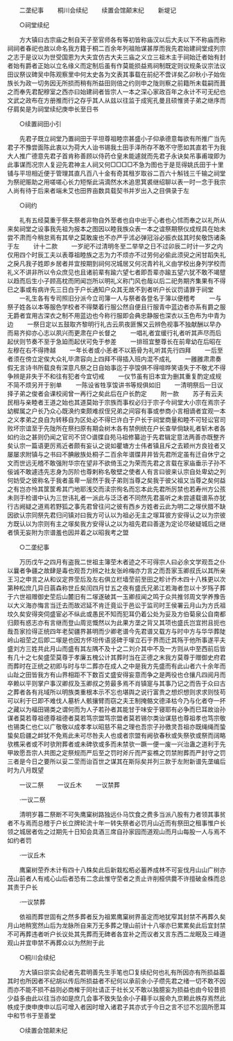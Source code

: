 <!-- { "loadSidebar": true } -->
　　二垄纪事 
　　桐川会续纪 
　　续置会馆颠末纪 
　　新堤记 

　　○祠堂续纪 

　　方大镇曰古宗庙之制自天子至官师各有等初皆称庙汉以后大夫以下不称庙而称祠祠者春祀也故以命名我方籍于桐二百余年列祖贻谋甚厚而我先君始建祠堂成列宗之志于是议以为世受国恩为大夫宜仿古大夫三庙之义立三祖木主于祠始迁者始有封者始有爵者正始以立名缘义而定制后虽有作莫能损益焉祠制既定则议规条议宗法议田议祭议碑吴中陈观察里中何太史各为文表其事载在前纪不啻详矣乙卯秋小子始佐族长为政一切务因无所损而稍有所益田则倍之约则申之陇则察之前籍所未载嗣而葺之而奉先君配穆室之西亦曰始建祠者皆宗人一本之深心家政百年之永计不可无纪也文武之政布在方册推而行之存乎其人从兹以往监于成宪孔曼且硕惟贤子弟之继序而仔肩矣是为祠堂续纪庚申长至日书 

　　○续置祠田小引 

　　先君子既立祠堂乃置祠田于平坦尊祖睦宗甚盛小子仰承德意每欲有所推广当先君子不豫尝面陈此衷以为荷大人诒书锡我土田手泽所存不敢不守愿如其直若干为我大人推广德意先君子首肯称善顾以侍药仓皇未能遽就而先君子永诀矣吊事甫竣即为此事谋而况宗人复迎先君神主人祠又何□□□□不急为图也于是觅得姚氏田于十里铺与平坦相近便于管理其直凡百八十金有奇其租岁取谷二百六十斛钱三千输之祠堂为祭祀赈助之用嗟嗟心长力短惭此涓滴然水木追思箕裘继绍聊以表一时一念于我宗人尚有待于后来者端未艾也田界亩数具载契书并岁出入之目俱录于左 

　　○祠约 

　　礼有五经莫重于祭夫祭者非物自外至者也自中出于心者也心怵而奉之以礼所从来矣祠堂之设事我先祖为报本之图因以睦我族众表一本之谊祭期祭仪成规具在始未尝不肃而今稍怠焉有其举之莫敢废也不亦严乎沭必弹冠浴必振衣兹其时矣敬饬诸条于左 
　　计十二款 
　　一岁祀不过清明冬至二举举之日不过卯辰二时计一岁之内仅用四个时辰工夫以表尊祖睦族之志为力不烦亦不过劳何必偷此须臾之闲甘蹈失礼之戾凡我子姓即乡居者并宜按期到祠何况城居又何况青衿礼义由学校出身列学校而礼义不讲非所以令众庶见也且诸前辈有踰六望七者即吾辈亦踰五望六犹不敢不竭躄以趋而后生小子顾高枕而罔闻岂所以明礼义称门风也哉以后二祀务期齐集果有不得巳之事或有病许先三日白于户长通知户众其无故不到者听户长议罚请罪于祠堂 
　　一礼生各有专司照旧分派今立司簿一人与祭者各登名于簿以便稽考 
　　一与祭子姓各以本等服色学校者不得槩着行服公然自便且行服青中蓝边者亦系有爵之服无爵者宜用古深衣之制不用蓝边也今称行服即会典忠静服也深衣以玉色布为中青为边 
　　一祭日定以五鼓取齐黎明行礼古云夙夜匪懈又云辨色视事不独献酬以早办而易齐抑亦心志以夙兴而更肃在户长督之 
　　一唱礼者宜缓行礼者听其声尽而后起伏则节奏不至于急廹而起伏可免于参差 
　　一排班宜整尊长在前卑幼在后昭在左穆在右不得搀越 
　　一年长者或小恙者不以筋骨为礼听其先行四拜 
　　一后至者须在傍立定俟大众礼毕肃容向上四拜不得插入班内混不成礼 
　　一雝雝肃肃奏假无言诗书所载良有深意凡祭之日自始事迄于亭馂俱不得喧晔笑语失于不敬尤不得争辨是非失于不和往有犯者今宜切戒 
　　一仪节虽有旧本宜为删其重复酌定成规不简不烦另开于别单 
　　一陈设省牲享馂讲书等规俱如旧 
　　一清明祭后一日议择子弟之俊者会课校阅曾一再行之矣此后在户长酌定 
　　附一款 
　　苏子有云夫民相与亲睦者王道之始也其道莫始于宗族而事权必归于宗子今祠堂大小宗在焉宗子幼穉属之户长乃众心既涣约束颇难叔侄兄弟之间容有事或参商小言相谪者宜观一本之义孝弟之良自为转移自为区处必不得巳许白于户长于祠堂商量和睦不可轻讼官司败坏宗谊至于先陇所在祭扫原有期会树木各有禁例统在户长查举倘缺礼者斩木者各如约治之甚则仍闻之官司不贷○谱牒自苑马祖修纂迨于先君辑定意法两善亦既整齐矣认宗一篇语更厉焉近者颇有妄认之说如瞿塘方士伟者镇且斥之去颖州方良铨者又屡屡求附镇与之书曰不腆敝族处桐子二百余年谱牒井井皆先君所定虽有迁自休宁之文而世远无稽不敢强附华宗在望非不欲倚玉之为荣而先君之言载在家庙垂示子孙不佞诚不敢遽违先志身为厉阶也尊剌称名敬壁之使者人有言曰彼来认宗自处卑幼之列何妨受之彼称名于我者虽卑一层然于我子弟则当尊之矣我于彼父祖又当尊之矣何益之有岂亦怜其筐筐希其门地耶浅交而渎宗徇名而忘本此先君所厉禁也若寿州方公孩未则手检谱中认为三世讳礼者一派此与泛泛者不同然先君虽听之未尝遽载谱系亦犹行古阙疑之道焉若野狐之事先君曾往问之彼有西乡方姓者云此为明二之塜伏腊不缺因欲认宗同祭先君归问镇对曰我方可认以为祖必无主之塜耳彼方安得认之以为宗彼方既认以为宗则有主之塜矣我方安得认之以为祖先君曰善遂为定论尽破疑城后之继者慎无妄附为宗谱羞也因并着之以昭我考之盟 

　　○二垄纪事 

　　万历戊午之四月有盗我二世祖主簿茔木者迹之不可得宗人曰必余文学观吾之仆以曩者争疆之故肆是毒也观吾力辨之社友张岭梅亦力言之而吾家玉卿叔氏以其所亲王习之申言之从和议定界茔后及左右俱立栏墙茔前至田之畛计乔木四十八株更以次第种松庶几异日蓊森称世丘矣闰四月廿五之夜有盛氏兄弟江若海者忽以十岁殇子葬于六世祖赠御史茔后山麓旧有二塜遂破其一玉卿叔闻之鸣于众共推邻周文学养豫告以大义海亦悔言当迁去而故迟延不肯迁竟讼于邑讼于监司时王侯署云月山为方氏祖坟久矣安得突伺盛宦必不纵此或愚民不知而犯耳仍着公处为妥及方伯菊泉公自南都归颇有惑志亦有言继而登山周览慨然以为此果方垄之背又其项也盛氏岂宜拊且扼也哉吾家捡得正统四年老契疆界甚明而少卿老谱今先君谱又载方与时中方与华华葬陡岭山祖茔之后即二塜是也因方怀坦传语竖碑于塜立石于界而迁其殇于他所事遂平夫盛刘方三姓共此月山而盛有其左隅不及十之二刘介其中不及一方则从中至西前后皆有几十之七矣盛茔莫尊于孝廉五槐公计其葬时当在正德之末我方莫尊于赠御史府君而葬时在正统之初即与时与华二葬亦在成人之中是我方先盛而有此山者六十余年而山趾之田皆我方有山界相距不下数百丈盛安得妄意而争之是两役也仓攘凡四阅月而卒赖以平则掌户事汉卿叔及玉卿叔之劳最多焉不肖镇寔与其事乃记之而告于众曰古之葬者各有兆域所以明族类重根本示不忘也堪舆之说行富贵之想炽想则求求则忮苟可以利于巳即不难伐人墓析人骸攘臂而窃之夫王制掩骼文德泽枯今乃与化者夺一抔之藏以为福田锡类之谓何而为人子若孙者其能甘于味安于寝耶有必争而巳耳故诒孙谋者莫若尊祖德尊祖德者莫若笃宗盟笃宗盟者莫若锡尔类诒谋慈也尊祖孝也笃宗敬也锡类仁也仁以广敬敬以成孝孝以昭慈不易之理也吾宗子孙徼灵吾祖亦既绳绳而蛰蛰矣启疆之衅犹不免焉此未可尽咎夫人也或者宗盟有阙欤春秋或失祭欤或祭而阔略欤樵采者或不时欤附葬者或未碑欤或多而未禁欤一蹶一便一废一兴治蛊之道利于先甲故愿吾宗人共图之定祭规而严后至之罚时斧斤而严妄樵之罚禁附葬而严封守之罚三者是今日之要所以妥二茔而诒百世之谋其在斯际矣并列三款于左附新谱先垄编后时为八月既望 

　　一议二祭 
　　一议丘木 
　　一议禁葬 

　　·一议二祭 

　　清明岁暮二祭断不可失鹰窠树路独远仆马饮食之费多当派八股有力者领其事贫者不与焉而总稽于户长立牌轮流十年一转失祭者必罚月山近而有祭田之租事惟户长领之城居者佐之过期先十日知会具酒三席自孙家园而道观山而月山每股一人与焉不如约者罚 

　　·一议丘木 

　　鹰窠树茔乔木计有四十八株矣此后新栽松栢必蓄养成林不可妄伐月山山广树亦茂山前者人有戒心山后者恐有二念此惟守茔者之责止许削桠供爨不许擅破金株而总其责于户长 

　　·一议禁葬 

　　依祖而葬世固有之然多葬者反为祖累鹰窠树界虽定而地犹窄其封禁不再葬久矣月山地稍宽然山后为龙脉所自来万无多葬之理山前计十八塜亦巳累累矣此后宜封禁不可再葬违者听户长议处其先葬而无碑者各宜补之而议者又言东西二龙眠及三峰道观山并宜申禁不再葬众以为然附于此 

　　○桐川会续纪 

　　方大镇曰崇实会纪者先君明善先生手笔也□复续纪何也礼有所因亦有所损益葢其时也所因者不纪胡以传后所损益者不纪何以承前余小子缵先君之绪一切不敢不因而亦不能不损不益则必商榷于同社请正于社长又不敢以独臆妄为损益也由今较昔损少益多由此以往当亦如是庶几会事不致失坠余小子藉手以报命九京赖此帙存焉然此帙成于庚申庚申以后可增入者因时增入诸君子其亦式于今日之言不愆不忘固所愿耳中和节书于至善堂 

　　○续置会馆颠末纪 

